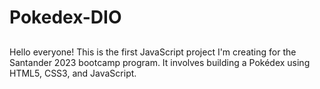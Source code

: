 # Pokedex-DIO

##

Hello everyone! This is the first JavaScript project I'm creating for the Santander 2023 bootcamp program. It involves building a Pokédex using HTML5, CSS3, and JavaScript.
